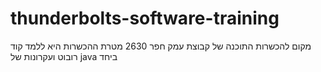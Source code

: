 # thunderbolts-software-training
מקום להכשרות התוכנה של קבוצת עמק חפר 2630 
מטרת ההכשרות היא ללמד קוד רובוט ועקרונות של java ביחד